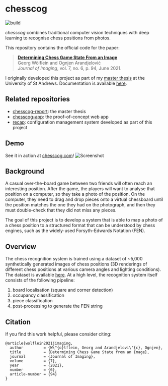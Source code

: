 # chesscog

![build](https://github.com/georgw777/chesscog/workflows/build/badge.svg)

_chesscog_ combines traditional computer vision techniques with deep learning to recognise chess positions from photos.

This repository contains the official code for the paper:
> [**Determining Chess Game State From an Image**](https://doi.org/10.3390/jimaging7060094)           
> Georg Wölflein and Ognjen Arandjelović                         
> *Journal of Imaging*, vol. 7, no. 6, p. 94, June 2021.

I originally developed this project as part of my [master thesis](https://docs.google.com/viewer?url=https://github.com/georgw777/chesscog-report/raw/master/report.pdf) at the University of St Andrews. Documentation is available [here](https://georgw777.github.io/chesscog).

## Related repositories

- [chesscog-report](https://github.com/georgw777/chesscog-report): the master thesis
- [chesscog-app](https://github.com/georgw777/chesscog-app): the proof-of-concept web app
- [recap](https://github.com/georgw777/recap): configuration management system developed as part of this project

## Demo

See it in action at [chesscog.com](https://www.chesscog.com)!
![Screenshot](https://github.com/georgw777/chesscog/raw/master/docs/demo_screenshot.png)

## Background

A casual over-the-board game between two friends will often reach an interesting position. After the game, the players will want to analyse that position on a computer, so they take a photo of the position. On the computer, they need to drag and drop pieces onto a virtual chessboard until the position matches the one they had on the photograph, and then they must double-check that they did not miss any pieces.

The goal of this project is to develop a system that is able to map a photo of a chess position to a structured format that can be understood by chess engines, such as the widely-used Forsyth–Edwards Notation (FEN).

## Overview

The chess recognition system is trained using a dataset of ~5,000 synthetically generated images of chess positions (3D renderings of different chess positions at various camera angles and lighting conditions). 
The dataset is available [here](https://doi.org/10.17605/OSF.IO/XF3KA).
At a high level, the recognition system itself consists of the following pipeline:

1. board localisation (square and corner detection)
2. occupancy classification
3. piece classification
4. post-processing to generate the FEN string

## Citation
If you find this work helpful, please consider citing:
```
@article{wolflein2021jimaging,
  author         = {W\"{o}lflein, Georg and Arandjelovi\'{c}, Ognjen},
  title          = {Determining Chess Game State from an Image},
  journal        = {Journal of Imaging},
  volume         = {7},
  year           = {2021},
  number         = {6},
  article-number = {94}
}
```
